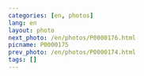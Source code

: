 ```yaml
---
categories: [en, photos]
lang: en
layout: photo
next_photo: /en/photos/P0000176.html
picname: P0000175
prev_photo: /en/photos/P0000174.html
tags: []
---
```

